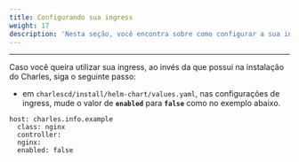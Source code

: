 ```yaml
---
title: Configurando sua ingress
weight: 17
description: 'Nesta seção, você encontra sobre como configurar a sua ingress.'
---
```


---

Caso você queira utilizar sua ingress, ao invés da que possui na instalação do Charles, siga o seguinte passo:

* em `charlescd/install/helm-chart/values.yaml`, nas configurações de ingress, mude o valor de **`enabled`** para **`false`** como no exemplo abaixo.

```text
host: charles.info.example
  class: nginx
  controller:
  nginx:
  enabled: false
```
